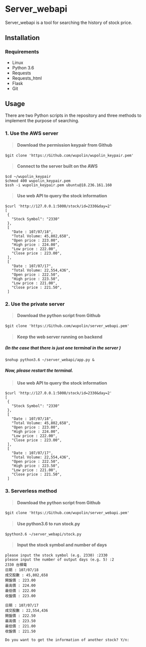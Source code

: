# Server_webapi 

Server_webapi is a tool for searching the history of stock price. 

## Installation

### Requirements
* Linux
* Python 3.6
* Requests
* Requests_html
* Flask
* Git


## Usage

There are two Python scripts in the repository and three methods to implement the purpose of searching.

### 1. Use the AWS server 

>#### Download the permission keypair from Github

```
$git clone 'https://Github.com/wupolin/wupolin_keypair.pem'
```

>#### Connect to the server built on the AWS

```
$cd ~/wupolin_keypair
$chmod 400 wupolin_keypair.pem
$ssh -i wupolin_keypair.pem ubuntu@18.236.161.160
```

>#### Use web API to query the stock information

```
$curl 'http://127.0.0.1:5000/stock/id=2330&day=2'
[
 {
   "Stock Symbol": "2330"
 },
 [
   "Date : 107/07/18",
   "Total Volume: 45,802,658",
   "Open price : 223.00",
   "High price : 224.00",
   "Low price : 222.00",
   "Close price : 223.00",
 ],
 [
   "Date : 107/07/17",
   "Total Volume: 22,554,436",
   "Open price : 222.50",
   "High price : 223.50",
   "Low price : 221.00",
   "Close price : 221.50",
 ]
```
### 2. Use the private server

>#### Download the python script from Github

```
$git clone 'https://Github.com/wupolin/server_webapi.pem'
```

>#### Keep the web server running on backend
##### (In the case that there is just one terminal in the server ) 

```
$nohup python3.6 ~/server_webapi/app.py &
```
#####      Now, please restart the terminal.


>#### Use web API to query the stock information

```
$curl 'http://127.0.0.1:5000/stock/id=2330&day=2'
[
 {
   "Stock Symbol": "2330"
 },
 [
   "Date : 107/07/18",
   "Total Volume: 45,802,658",
   "Open price : 223.00",
   "High price : 224.00",
   "Low price : 222.00",
   "Close price : 223.00",
 ],
 [
   "Date : 107/07/17",
   "Total Volume: 22,554,436",
   "Open price : 222.50",
   "High price : 223.50",
   "Low price : 221.00",
   "Close price : 221.50",
 ]
```

### 3. Serverless method

>#### Download the python script from Github

```
$git clone 'https://Github.com/wupolin/server_webapi.pem'
```

>#### Use python3\.6 to run stock.py

```
$python3.6 ~/server_webapi/stock.py
```
>#### Input the stock symbol and number of days 

```
please input the stock symbol (e.g. 2330) :2330
please input the number of output days (e.g. 5) :2
2330 台積電
日期 : 107/07/18
成交股數 : 45,802,658
開盤價 : 223.00
最高價 : 224.00
最低價 : 222.00
收盤價 : 223.00

日期 : 107/07/17
成交股數 : 22,554,436
開盤價 : 222.50
最高價 : 223.50
最低價 : 221.00
收盤價 : 221.50

Do you want to get the information of another stock? Y/n:
```
